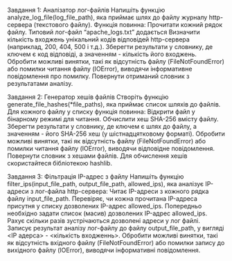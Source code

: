 Завдання 1: Аналізатор лог-файлів
Напишіть функцію analyze_log_file(log_file_path), яка приймає шлях до файлу журналу http-сервера (текстового файлу). Функція повинна:
Прочитати кожний рядок файлу. Типовий лог-файл “apache_logs.txt” додається
Визначити кількість входжень унікальний кодів відповідей http-сервера (наприклад, 200, 404, 500 і т.д.).
Зберегти результати у словнику, де ключем є код відповіді, а значенням - кількість його входжень.
Обробити можливі винятки, такі як відсутність файлу (FileNotFoundError) або помилки читання файлу (IOError), виводячи інформативне повідомлення про помилку.
Повернути отриманий словник з результатами аналізу.

Завдання 2: Генератор хешів файлів
Створіть функцію generate_file_hashes(*file_paths), яка приймає список шляхів до файлів. Для кожного файлу у списку функція повинна:
Відкрити файл у бінарному режимі для читання.
Обчислити хеш SHA-256 вмісту файлу.
Зберегти результати у словнику, де ключем є шлях до файлу, а значенням - його SHA-256 хеш (у шістнадцятковому форматі).
Обробити можливі винятки, такі як відсутність файлу (FileNotFoundError) або помилки читання файлу (IOError), виводячи відповідне повідомлення.
Повернути словник з хешами файлів.
Для обчислення хешів скористайтеся бібліотекою hashlib.

Завдання 3: Фільтрація IP-адрес з файлу
Напишіть функцію filter_ips(input_file_path, output_file_path, allowed_ips), яка аналізує IP-адреси з лог-файла http-сервера:
Читає IP-адреси з кожного рядка файлу input_file_path. 
Перевіряє, чи кожна прочитана IP-адреса присутня у списку дозволених IP-адрес allowed_ips. Попередньо необхідно задати список (масив) дозволених IP-адрес allowed_ips.
Рахує скільки разів зустрічаються дозволені адреси у лог файлі.
Записує результат аналізу лог-файлу до файлу output_file_path, у вигляді <IP адерса> - <кількість входженнь>.
Обробити можливі винятки, такі як відсутність вхідного файлу (FileNotFoundError) або помилки запису до вихідного файлу (IOError), виводячи інформативні повідомлення.
